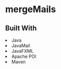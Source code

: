 # mergeMails
 
## Built With
<li>Java </li>   
<li>JavaMail</li>  
<li>JavaFXML</li>  
<li>Apache POI</li>    
<li>Maven</li>    





